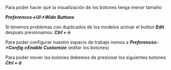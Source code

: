 Para poder hacer que la visualización de los botones tenga menor tamaño 

***Preferences->UI->Wide Buttons*** 

Si tenemos problemas con duplicados de los modelos 
 activar el button ***Edit*** después presionamos: ***Ctrl + n***


Para poder configurar nuestro espacio de trabajo iremos a  ***Preferences->Config->Enable Customize*** (editar los botones)

Para poder mover los botones debemos de presionar los siguientes botones ***Ctrl + d***